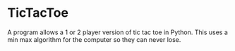 # TicTacToe
A program allows a 1 or 2 player version of tic tac toe in Python. This uses a min max algorithm for the computer so they can never lose.
